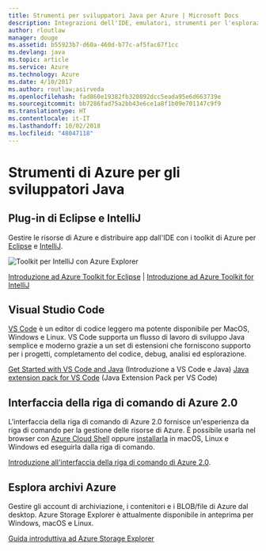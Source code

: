 ```yaml
---
title: Strumenti per sviluppatori Java per Azure | Microsoft Docs
description: Integrazioni dell'IDE, emulatori, strumenti per l'esplorazione delle risorse e interfacce della riga di comando per gli sviluppatori Java in Azure.
author: rloutlaw
manager: douge
ms.assetid: b55923b7-d60a-460d-b77c-af5fac67f1cc
ms.devlang: java
ms.topic: article
ms.service: Azure
ms.technology: Azure
ms.date: 4/10/2017
ms.author: routlaw;asirveda
ms.openlocfilehash: fad860e19382fb320892dcc5eada95e6d663739e
ms.sourcegitcommit: bb7286fad75a2bb43e6ce1a8f1b09e701147c9f9
ms.translationtype: HT
ms.contentlocale: it-IT
ms.lasthandoff: 10/02/2018
ms.locfileid: "48047118"
---
```

# <a name="azure-tools-for-java-developers"></a>Strumenti di Azure per gli sviluppatori Java

## <a name="eclipse-and-intellij-plugins"></a>Plug-in di Eclipse e IntelliJ

Gestire le risorse di Azure e distribuire app dall'IDE con i toolkit di Azure per [Eclipse](eclipse/azure-toolkit-for-eclipse.md) e [IntelliJ](intellij/azure-toolkit-for-intellij.md).   

![Toolkit per IntelliJ con Azure Explorer](media/intelliJ-azure-explorer.png)

[Introduzione ad Azure Toolkit for Eclipse](https://docs.microsoft.com/azure/app-service-web/app-service-web-eclipse-create-hello-world-web-app) | [Introduzione ad Azure Toolkit for IntelliJ](https://docs.microsoft.com/azure/app-service-web/app-service-web-intellij-create-hello-world-web-app) 

## <a name="visual-studio-code"></a>Visual Studio Code

[VS Code](https://code.visualstudio.com/) è un editor di codice leggero ma potente disponibile per MacOS, Windows e Linux. VS Code supporta un flusso di lavoro di sviluppo Java semplice e moderno grazie a un set di estensioni che forniscono supporto per i progetti, completamento del codice, debug, analisi ed esplorazione.

[Get Started with VS Code and Java](https://code.visualstudio.com/docs/java) (Introduzione a VS Code e Java)
[Java extension pack for VS Code](https://code.visualstudio.com/docs/java/extensions) (Java Extension Pack per VS Code)  

## <a name="azure-cli-20"></a>Interfaccia della riga di comando di Azure 2.0

L'interfaccia della riga di comando di Azure 2.0 fornisce un'esperienza da riga di comando per la gestione delle risorse di Azure. È possibile usarla nel browser con [Azure Cloud Shell](https://docs.microsoft.com/azure/cloud-shell/overview) oppure [installarla](https://docs.microsoft.com/cli/azure/install-azure-cli) in macOS, Linux e Windows ed eseguirla dalla riga di comando.

[Introduzione all'interfaccia della riga di comando di Azure 2.0](https://docs.microsoft.com/cli/azure/get-started-with-azure-cli).

## <a name="azure-storage-explorer"></a>Esplora archivi Azure 

Gestire gli account di archiviazione, i contenitori e i BLOB/file di Azure dal desktop. Azure Storage Explorer è attualmente disponibile in anteprima per Windows, macOS e Linux.

[Guida introduttiva ad Azure Storage Explorer](https://docs.microsoft.com/azure/vs-azure-tools-storage-manage-with-storage-explorer)
